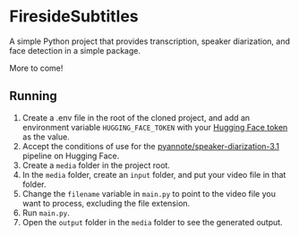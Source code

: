 # FiresideSubtitles

A simple Python project that provides transcription, speaker diarization, and face detection in a simple package.

More to come!

## Running

1. Create a .env file in the root of the cloned project, and add an environment variable `HUGGING_FACE_TOKEN` with your [Hugging Face token](https://huggingface.co/docs/hub/security-tokens) as the value.
2. Accept the conditions of use for the [pyannote/speaker-diarization-3.1](https://huggingface.co/pyannote/speaker-diarization-3.1) pipeline on Hugging Face.
3. Create a `media` folder in the project root.
4. In the `media` folder, create an `input` folder, and put your video file in that folder.
5. Change the `filename` variable in `main.py` to point to the video file you want to process, excluding the file extension.
6. Run `main.py`.
7. Open the `output` folder in the `media` folder to see the generated output.
